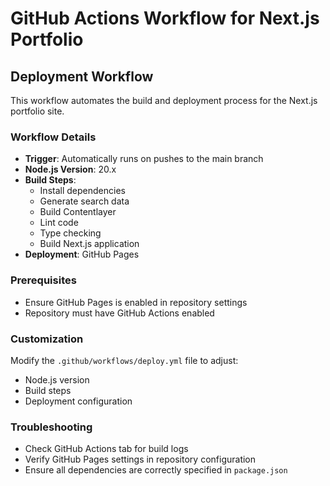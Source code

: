 # GitHub Actions Workflow for Next.js Portfolio

## Deployment Workflow

This workflow automates the build and deployment process for the Next.js portfolio site.

### Workflow Details

- **Trigger**: Automatically runs on pushes to the main branch
- **Node.js Version**: 20.x
- **Build Steps**:
  - Install dependencies
  - Generate search data
  - Build Contentlayer
  - Lint code
  - Type checking
  - Build Next.js application
- **Deployment**: GitHub Pages

### Prerequisites

- Ensure GitHub Pages is enabled in repository settings
- Repository must have GitHub Actions enabled

### Customization

Modify the `.github/workflows/deploy.yml` file to adjust:
- Node.js version
- Build steps
- Deployment configuration

### Troubleshooting

- Check GitHub Actions tab for build logs
- Verify GitHub Pages settings in repository configuration
- Ensure all dependencies are correctly specified in `package.json`